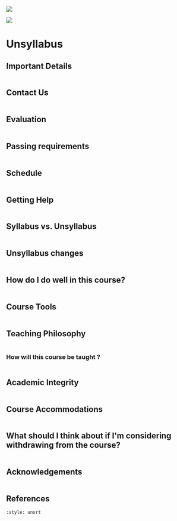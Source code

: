 ![](../images/header.jpg)

![](../images/UBCO_CMPS_header.jpg)

# Unsyllabus

## Important Details

```{include} unsyllabus_bits/important_details.md
```

## Contact Us

```{include} syllabus_bits/teaching_team.md
```

## Evaluation

```{include} syllabus_bits/grading_practices_detailed.md
```

## Passing requirements

```{include} syllabus_bits/passing_requirement.md
```

<!-- 
## Learning Outcomes

```{include} syllabus_bits/course_LOs.md
``` 
-->

## Schedule

```{include} syllabus_bits/schedule.md
```

## Getting Help

```{include} unsyllabus_bits/getting_help.md
```

## Syllabus vs. Unsyllabus

```{include} syllabus_bits/syllabus_00_why.md
```

## Unsyllabus changes

```{include} unsyllabus_bits/changes.md
```

## How do I do well in this course?

```{include} unsyllabus_bits/doing_well_physics.md
```

## Course Tools

```{include} unsyllabus_bits/changes.md
```

## Teaching Philosophy

```{include} unsyllabus_bits/teaching_philosophy.md
```

### How will this course be taught ?

```{include} unsyllabus_bits/course_taught.md
```

## Academic Integrity

```{include} unsyllabus_bits/academic_integrity.md
```

## Course Accommodations

```{include} unsyllabus_bits/accommodations.md
```

## What should I think about if I'm considering withdrawing from the course?

```{include} unsyllabus_bits/withdrawing.md
```

## Acknowledgements

```{include} unsyllabus_bits/acknowledgements.md
```

## References

```{bibliography}
:style: unsrt
```